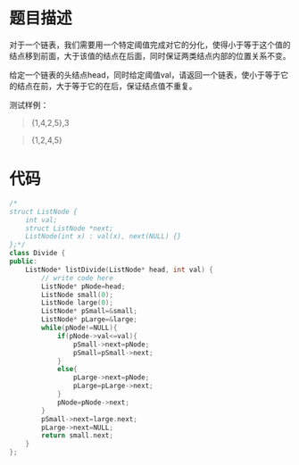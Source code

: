 # 题目描述
对于一个链表，我们需要用一个特定阈值完成对它的分化，使得小于等于这个值的结点移到前面，大于该值的结点在后面，同时保证两类结点内部的位置关系不变。

给定一个链表的头结点head，同时给定阈值val，请返回一个链表，使小于等于它的结点在前，大于等于它的在后，保证结点值不重复。

测试样例：
> {1,4,2,5},3

> {1,2,4,5}

# 代码
```cpp
/*
struct ListNode {
    int val;
    struct ListNode *next;
    ListNode(int x) : val(x), next(NULL) {}
};*/
class Divide {
public:
    ListNode* listDivide(ListNode* head, int val) {
        // write code here
        ListNode* pNode=head;
        ListNode small(0);
        ListNode large(0);
        ListNode* pSmall=&small;
        ListNode* pLarge=&large;
        while(pNode!=NULL){
            if(pNode->val<=val){
                pSmall->next=pNode;
                pSmall=pSmall->next;
            }
            else{
                pLarge->next=pNode;
                pLarge=pLarge->next;
            }
            pNode=pNode->next;
        }
        pSmall->next=large.next;
        pLarge->next=NULL;
        return small.next;
    }
};
```
